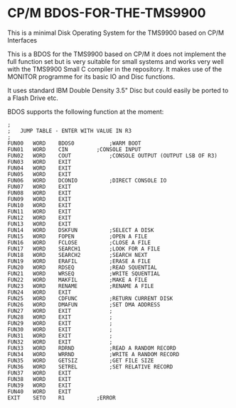 # CP/M BDOS-FOR-THE-TMS9900
This is a minimal Disk Operating System for the TMS9900 based on CP/M Interfaces

This is a BDOS for the TMS9900 based on CP/M it does not implement the full function set but is very suitable for small systems and works
very well with the TMS9900 Small C compiler in the repository.  It makes use of the MONITOR programme for its basic IO and Disc functions.

It uses standard IBM Double Density 3.5" Disc but could easily be ported to a Flash Drive etc.

BDOS supports the following function at the moment:

~~~
;
;	JUMP TABLE - ENTER WITH VALUE IN R3
;
FUN00	WORD	BDOS0			;WARM BOOT		
FUN01	WORD	CIN			;CONSOLE INPUT
FUN02	WORD	COUT	 		;CONSOLE OUTPUT (OUTPUT LSB OF R3)
FUN03	WORD	EXIT	
FUN04	WORD	EXIT	
FUN05	WORD	EXIT	
FUN06	WORD	DCONIO			;DIRECT CONSOLE IO		
FUN07	WORD	EXIT	 
FUN08	WORD	EXIT	
FUN09	WORD	EXIT	
FUN10	WORD	EXIT	
FUN11	WORD	EXIT	
FUN12	WORD	EXIT	
FUN13	WORD	EXIT	
FUN14	WORD	DSKFUN			;SELECT A DISK 
FUN15	WORD	FOPEN	 		;OPEN A FILE
FUN16	WORD	FCLOSE	 		;CLOSE A FILE
FUN17	WORD	SEARCH1	 		;LOOK FOR A FILE
FUN18	WORD	SEARCH2			;SEARCH NEXT
FUN19	WORD	ERAFIL	 		;ERASE A FILE
FUN20	WORD	RDSEQ	 		;READ SQUENTIAL
FUN21	WORD	WRSEQ	 		;WRITE SQUENTIAL
FUN22	WORD	MAKFIL	 		;MAKE A FILE
FUN23	WORD	RENAME			;RENAME A FILE	
FUN24	WORD	EXIT	
FUN25	WORD	CDFUNC			;RETURN CURRENT DISK
FUN26	WORD	DMAFUN			;SET DMA ADDRESS
FUN27	WORD	EXIT	 		;
FUN28	WORD	EXIT	 		;
FUN29	WORD	EXIT	 		;
FUN30	WORD	EXIT	 		;
FUN31	WORD	EXIT	 		;
FUN32	WORD	EXIT	 		;
FUN33	WORD	RDRND	 		;READ A RANDOM RECORD
FUN34	WORD	WRRND	 		;WRITE A RANDOM RECORD
FUN35	WORD	GETSIZ			;GET FILE SIZE
FUN36	WORD	SETREL			;SET RELATIVE RECORD
FUN37	WORD	EXIT
FUN38	WORD	EXIT
FUN39	WORD	EXIT
FUN40	WORD	EXIT
EXIT	SETO	R1			;ERROR 
~~~
